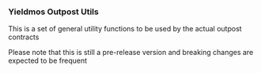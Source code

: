 ### Yieldmos Outpost Utils

This is a set of general utility functions to be used by the actual outpost contracts

Please note that this is still a pre-release version and breaking changes are expected to be frequent
